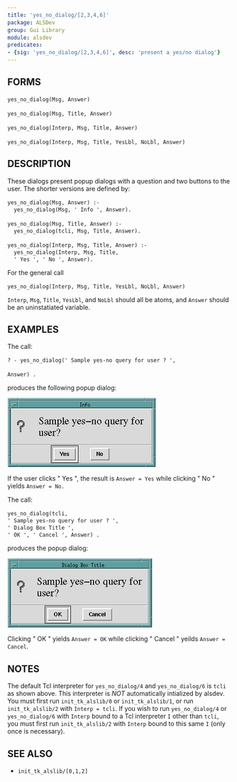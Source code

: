 ```yaml
---
title: 'yes_no_dialog/[2,3,4,6]'
package: ALSDev
group: Gui Library
module: alsdev
predicates:
- {sig: 'yes_no_dialog/[2,3,4,6]', desc: 'present a yes/no dialog'}
---
```


## FORMS

```
yes_no_dialog(Msg, Answer)

yes_no_dialog(Msg, Title, Answer)

yes_no_dialog(Interp, Msg, Title, Answer)

yes_no_dialog(Interp, Msg, Title, YesLbl, NoLbl, Answer)
```

## DESCRIPTION

These dialogs present popup dialogs with a question and two buttons to the user.
The shorter versions are defined by:

```
yes_no_dialog(Msg, Answer) :-
  yes_no_dialog(Msg, ' Info ', Answer).

yes_no_dialog(Msg, Title, Answer) :-
  yes_no_dialog(tcli, Msg, Title, Answer).

yes_no_dialog(Interp, Msg, Title, Answer) :-
  yes_no_dialog(Interp, Msg, Title,
  ' Yes ', ' No ', Answer).
```

For the general call

```
yes_no_dialog(Interp, Msg, Title, YesLbl, NoLbl, Answer)
```

`Interp`, `Msg`, `Title`, `YesLbl`, and `NoLbl` should all be atoms, and `Answer` should be an uninstatiated variable.


## EXAMPLES

The call:

```
? - yes_no_dialog(' Sample yes-no query for user ? ',

Answer) .
```

produces the following popup dialog:

![](images/yes_no-1.gif)

If the user clicks " Yes ", the result is `Answer = Yes` while clicking " No " yields `Answer = No.`

The call:

```
yes_no_dialog(tcli,
' Sample yes-no query for user ? ',
' Dialog Box Title ',
' OK ', ' Cancel ', Answer) .
```

produces the popup dialog:

![](images/yes_no-2.gif)

Clicking " OK " yields `Answer = OK` while clicking " Cancel " yeilds
`Answer = Cancel`.

## NOTES

The default Tcl interpreter for `yes_no_dialog/4` and `yes_no_dialog/6` is `tcli` as shown above.  This interpreter is *_NOT_* automatically intialized by alsdev.  You must first run `init_tk_alslib/0` or `init_tk_alslib/1`, or run `init_tk_alslib/2` with `Interp = tcli`.  If you wish to run `yes_no_dialog/4` or `yes_no_dialog/6` with `Interp` bound to a Tcl interpreter `I` other than `tcli`, you must first run `init_tk_alslib/2` with `Interp` bound to this same `I` (only once is necessary).

## SEE ALSO

- `init_tk_alslib/[0,1,2]`

